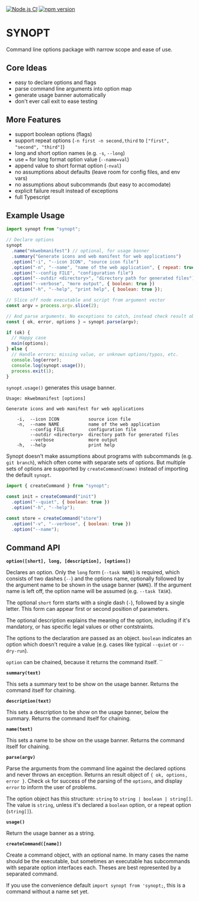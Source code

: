 [![Node.js CI](https://github.com/febeling/synopt/actions/workflows/node.js.yml/badge.svg)](https://github.com/febeling/synopt/actions/workflows/node.js.yml)
[![npm version](https://badge.fury.io/js/synopt.svg)](https://badge.fury.io/js/synopt)

# SYNOPT

Command line options package with narrow scope and ease of use.

## Core Ideas

- easy to declare options and flags
- parse command line arguments into option map
- generate usage banner automatically
- don't ever call exit to ease testing

## More Features

- support boolean options (flags)
- support repeat options (`-n first -n second,third` to `["first", "second", "third"]`)
- long and short option names (e.g. `-s`, `--long`)
- use `=` for long format option value (`--name=val`)
- append value to short format option (`-nval`)
- no assumptions about defaults (leave room for config files, and env vars)
- no assumptions about subcommands (but easy to accomodate)
- explicit failure result instead of exceptions
- full Typescript

## Example Usage

```js
import synopt from "synopt";

// Declare options
synopt
  .name("mkwebmanifest") // optional, for usage banner
  .summary("Generate icons and web manifest for web applications")
  .option("-i", "--icon ICON", "source icon file")
  .option("-n", "--name", "name of the web application", { repeat: true })
  .option("--config FILE", "configuration file")
  .option("--outdir <directory>", "directory path for generated files")
  .option("--verbose", "more output", { boolean: true })
  .option("-h", "--help", "print help", { boolean: true });

// Slice off node executable and script from argument vector
const argv = process.argv.slice(2);

// And parse arguments. No exceptions to catch, instead check result object
const { ok, error, options } = synopt.parse(argv);

if (ok) {
  // Happy case
  main(options);
} else {
  // Handle errors: missing value, or unknown options/typos, etc.
  console.log(error);
  console.log(synopt.usage());
  process.exit(1);
}
```

`synopt.usage()` generates this usage banner.

```
Usage: mkwebmanifest [options]

Generate icons and web manifest for web applications

    -i,  --icon ICON           source icon file
    -n,  --name NAME           name of the web application
         --config FILE         configuration file
         --outdir <directory>  directory path for generated files
         --verbose             more output
    -h,  --help                print help

```

Synopt doesn't make assumptions about programs with subcommands (e.g. `git branch`), which often come with separate sets of options. But multiple sets of options are supported by `createCommand(name)` instead of importing the default `synopt`.

```js
import { createCommand } from "synopt";

const init = createCommand("init")
  .option("--quiet", { boolean: true })
  .option("-h", "--help");

const store = createCommand("store")
  .option("-v", "--verbose", { boolean: true })
  .option("--name");
```

## Command API

**`option([short], long, [description], [options])`**

Declares an option. Only the `long` form (`--task NAME`) is required, which consists of two dashes (`--`) and the options name, optionally followed by the argument name to be shown in the usage banner (`NAME`). If the argument name is left off, the option name will be assumed (e.g. `--task TASK`).

The optional `short` form starts with a single dash (`-`), followed by a single letter. This form can appear first or second position of parameters.

The optional description explains the meaning of the option, including if it's mandatory, or has specific legal values or other contstraints.

The options to the declaration are passed as an object. `boolean` indicates an option which doesn't require a value (e.g. cases like typical `--quiet` or `--dry-run`).

`option` can be chained, because it returns the command itself.
``

**`summary(text)`**

This sets a summary text to be show on the usage banner. Returns the command itself for chaining.

**`description(text)`**

This sets a description to be show on the usage banner, below the summary. Returns the command itself for chaining.

**`name(text)`**

This sets a name to be show on the usage banner. Returns the command itself for chaining.

**`parse(argv)`**

Parse the arguments from the command line against the declared options and never throws an exception. Returns an result object of `{ ok, options, error }`. Check `ok` for success of the parsing of the `options`, and display `error` to inform the user of problems.

The option object has this structure: `string` to `string | boolean | string[]`. The value is `string`, unless it's declared a `boolean` option, or a repeat option (`string[]`).

**`usage()`**

Return the usage banner as a string.

**`createCommand([name])`**

Create a command object, with an optional name. In many cases the name should be the executable, but sometimes an executable has subcommands with separate option interfaces each. Theses are best represented by a separated command.

If you use the convenience default `import synopt from 'synopt;`, this is a command without a name set yet.

